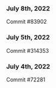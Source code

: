 ### July 8th, 2022

Commit #83902

### July 5th, 2022

Commit #314353


### July 4th, 2022

Commit #72281
